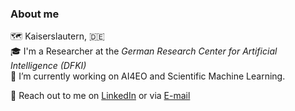 ### About me

:world_map: Kaiserslautern, :de:  
:mortar_board: I'm a Researcher at the *German Research Center for Artificial Intelligence (DFKI)*  
:construction: I’m currently working on AI4EO and Scientific Machine Learning. 
<!-- :books: I’m currently learning *Bayesian Neural Networks* and *Graph Convolutional Networks*  -->
:envelope_with_arrow: Reach out to me on [LinkedIn](https://www.linkedin.com/in/dineshkrishnanatarajan) or via [E-mail](mailto:dineshkrishna.natarajan@gmail.com)  
<!--
:information_source: Visit my [personal webpage](https://dinesh-k-natarajan.github.io)  
-->
<!--
**dinesh-k-natarajan/dinesh-k-natarajan** is a ✨ _special_ ✨ repository because its `README.md` (this file) appears on your GitHub profile.

Here are some ideas to get you started:

- 🔭 I’m currently working on ...
- 🌱 I’m currently learning ...
- 👯 I’m looking to collaborate on ...
- 🤔 I’m looking for help with ...
- 💬 Ask me about ...
- 📫 How to reach me: ...
- 😄 Pronouns: ...
- ⚡ Fun fact: ...
-->
